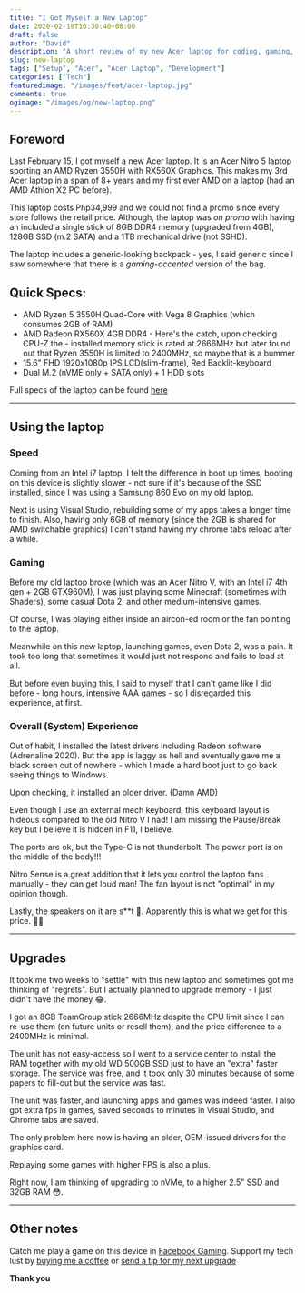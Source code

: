 ```yaml
---
title: "I Got Myself a New Laptop"
date: 2020-02-18T16:30:40+08:00
draft: false
author: "David"
description: "A short review of my new Acer laptop for coding, gaming, and content-creation"
slug: new-laptop
tags: ["Setup", "Acer", "Acer Laptop", "Development"]
categories: ["Tech"]
featuredimage: "/images/feat/acer-laptop.jpg"
comments: true
ogimage: "/images/og/new-laptop.png"
---
```


## Foreword

Last February 15, I got myself a new Acer laptop. It is an Acer Nitro 5 laptop sporting an AMD Ryzen 3550H with RX560X Graphics. This makes my 3rd Acer laptop in a span of 8+ years and my first ever AMD on a laptop (had an AMD Athlon X2 PC before).

This laptop costs Php34,999 and we could not find a promo since every store follows the retail price. Although, the laptop was _on promo_ with having an included a single stick of 8GB DDR4 memory (upgraded from 4GB), 128GB SSD (m.2 SATA) and a 1TB mechanical drive (not SSHD).

The laptop includes a generic-looking backpack - yes, I said generic since I saw somewhere that there is a _gaming-accented_ version of the bag.

## Quick Specs:

- AMD Ryzen 5 3550H Quad-Core with Vega 8 Graphics (which consumes 2GB of RAM)
- AMD Radeon RX560X 4GB DDR4 - Here's the catch, upon checking CPU-Z the - installed memory stick is rated at 2666MHz but later found out that Ryzen 3550H is limited to 2400MHz, so maybe that is a bummer
- 15.6" FHD 1920x1080p IPS LCD(slim-frame), Red Backlit-keyboard
- Dual M.2 (nVME only + SATA only) + 1 HDD slots

Full specs of the laptop can be found <a class="link" href="https://www.acer.com/ac/en/GB/content/model/NH.Q5XEK.008">here</a>

<hr>

## Using the laptop

### Speed

Coming from an Intel i7 laptop, I felt the difference in boot up times, booting on this device is slightly slower - not sure if it's because of the SSD installed, since I was using a Samsung 860 Evo on my old laptop.

Next is using Visual Studio, rebuilding some of my apps takes a longer time to finish. Also, having only 6GB of memory (since the 2GB is shared for AMD switchable graphics) I can't stand having my chrome tabs reload after a while.

### Gaming

Before my old laptop broke (which was an Acer Nitro V, with an Intel i7 4th gen + 2GB GTX960M), I was just playing some Minecraft (sometimes with Shaders), some casual Dota 2, and other medium-intensive games.

Of course, I was playing either inside an aircon-ed room or the fan pointing to the laptop.

Meanwhile on this new laptop, launching games, even Dota 2, was a pain. It took too long that sometimes it would just not respond and fails to load at all.

But before even buying this, I said to myself that I can't game like I did before - long hours, intensive AAA games - so I disregarded this experience, at first.

### Overall (System) Experience

Out of habit, I installed the latest drivers including Radeon software (Adrenaline 2020). But the app is laggy as hell and eventually gave me a black screen out of nowhere - which I made a hard boot just to go back seeing things to Windows.

Upon checking, it installed an older driver. (Damn AMD)

Even though I use an external mech keyboard, this keyboard layout is hideous compared to the old Nitro V I had! I am missing the Pause/Break key but I believe it is hidden in F11, I believe.

The ports are ok, but the Type-C is not thunderbolt. The power port is on the middle of the body!!!

Nitro Sense is a great addition that it lets you control the laptop fans manually - they can get loud man! The fan layout is not "optimal" in my opinion though.

Lastly, the speakers on it are s\*\*t 🤮. Apparently this is what we get for this price. 🤷🏽

<hr>

## Upgrades

It took me two weeks to "settle" with this new laptop and sometimes got me thinking of "regrets". But I actually planned to upgrade memory - I just didn't have the money 😂.

I got an 8GB TeamGroup stick 2666MHz despite the CPU limit since I can re-use them (on future units or resell them), and the price difference to a 2400MHz is minimal.

The unit has not easy-access so I went to a service center to install the RAM together with my old WD 500GB SSD just to have an "extra" faster storage. The service was free, and it took only 30 minutes because of some papers to fill-out but the service was fast.

The unit was faster, and launching apps and games was indeed faster. I also got extra fps in games, saved seconds to minutes in Visual Studio, and Chrome tabs are saved.

The only problem here now is having an older, OEM-issued drivers for the graphics card.

Replaying some games with higher FPS is also a plus.

Right now, I am thinking of upgrading to nVMe, to a higher 2.5" SSD and 32GB RAM 😳.

<hr>

## Other notes

Catch me play a game on this device in <a class="link" href="https://facebook.com/RedDavidGG">Facebook Gaming</a>.
Support my tech lust by <a class="link" href="https://buymeacoffee.com/reddavid">buying me a coffee</a> or <a class="link" href="https://paypal.me/reddvid">send a tip for my next upgrade</a>

**Thank you**
